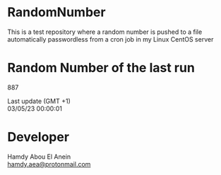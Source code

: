 # RandomNumber    
This is a test repository where a random number is pushed to a file automatically passwordless from a cron job in my Linux CentOS server    
# Random Number of the last run   
887
      
Last update (GMT +1)    
03/05/23 00:00:01
# Developer    
Hamdy Abou El Anein   
hamdy.aea@protonmail.com

